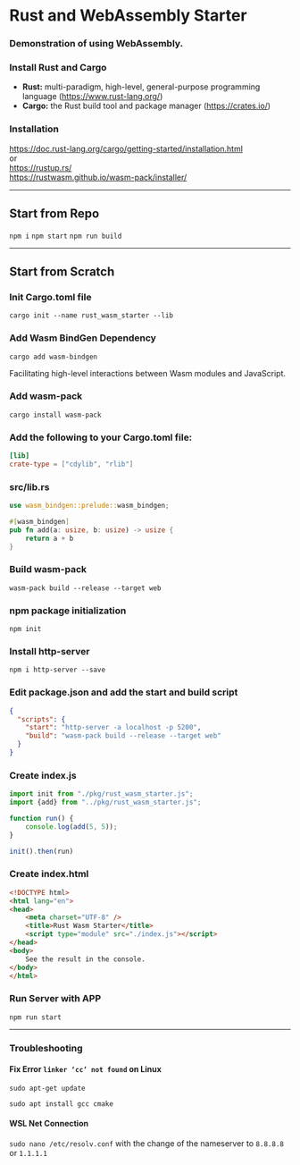 # Rust and WebAssembly Starter

### Demonstration of using WebAssembly.

### Install Rust and Cargo
- **Rust:** multi-paradigm, high-level, general-purpose programming language (https://www.rust-lang.org/)
- **Cargo:** the Rust build tool and package manager (https://crates.io/)

### Installation
https://doc.rust-lang.org/cargo/getting-started/installation.html
\
or
\
https://rustup.rs/
\
https://rustwasm.github.io/wasm-pack/installer/

---

## Start from Repo
`npm i`
`npm start`
`npm run build`

---

## Start from Scratch

### Init Cargo.toml file
`cargo init --name rust_wasm_starter --lib`

### Add Wasm BindGen Dependency

`cargo add wasm-bindgen`

Facilitating high-level interactions between Wasm modules and JavaScript.

### Add wasm-pack
`cargo install wasm-pack`

### Add the following to your Cargo.toml file:
```toml
[lib]
crate-type = ["cdylib", "rlib"]
```

### src/lib.rs
```rust
use wasm_bindgen::prelude::wasm_bindgen;

#[wasm_bindgen]
pub fn add(a: usize, b: usize) -> usize {
    return a + b
}
```

### Build wasm-pack
`wasm-pack build --release --target web`

### npm package initialization

`npm init`

### Install http-server
`npm i http-server --save`

### Edit package.json and add the start and build script
```json
{
  "scripts": {
    "start": "http-server -a localhost -p 5200",
    "build": "wasm-pack build --release --target web"
  }
}
```

### Create index.js
```javascript
import init from "./pkg/rust_wasm_starter.js";
import {add} from "../pkg/rust_wasm_starter.js";

function run() {
    console.log(add(5, 5));
}

init().then(run)
```

### Create index.html
```html
<!DOCTYPE html>
<html lang="en">
<head>
    <meta charset="UTF-8" />
    <title>Rust Wasm Starter</title>
    <script type="module" src="./index.js"></script>
</head>
<body>
    See the result in the console.
</body>
</html>
```

### Run Server with APP
`npm run start`

---
### Troubleshooting

#### Fix Error `linker ‘cc’ not found` on Linux
`sudo apt-get update`

`sudo apt install gcc cmake`

#### WSL Net Connection
`sudo nano /etc/resolv.conf`
with the change of the nameserver to `8.8.8.8` or `1.1.1.1`